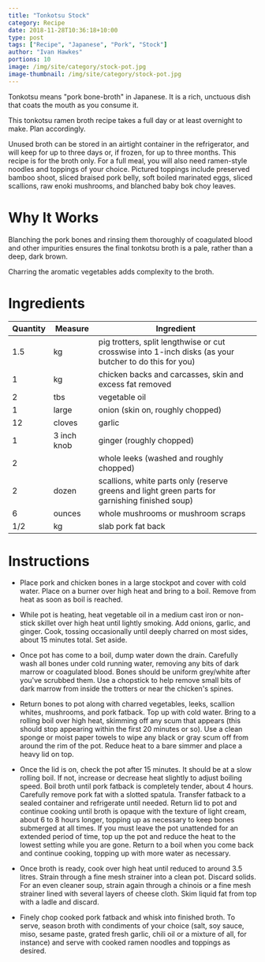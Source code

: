```yaml
---
title: "Tonkotsu Stock"
category: Recipe
date: 2018-11-28T10:36:18+10:00
type: post
tags: ["Recipe", "Japanese", "Pork", "Stock"]
author: "Ivan Hawkes"
portions: 10
image: /img/site/category/stock-pot.jpg
image-thumbnail: /img/site/category/stock-pot.jpg
---
```


Tonkotsu means "pork bone-broth" in Japanese. It is a rich, unctuous dish that coats the mouth as you consume it.

This tonkotsu ramen broth recipe takes a full day or at least overnight to make. Plan accordingly.
<!--more-->

Unused broth can be stored in an airtight container in the refrigerator, and will keep for up to three days or, if frozen, for up to three months. This recipe is for the broth only. For a full meal, you will also need ramen-style noodles and toppings of your choice. Pictured toppings include preserved bamboo shoot, sliced braised pork belly, soft boiled marinated eggs, sliced scallions, raw enoki mushrooms, and blanched baby bok choy leaves.

# Why It Works

Blanching the pork bones and rinsing them thoroughly of coagulated blood and other impurities ensures the final tonkotsu broth is a pale, rather than a deep, dark brown.

Charring the aromatic vegetables adds complexity to the broth.

# Ingredients

Quantity		| Measure 			| Ingredient
----------------|-------------------|-----------
1.5				| kg				| pig trotters, split lengthwise or cut crosswise into 1-inch disks (as your butcher to do this for you)
1				| kg				| chicken backs and carcasses, skin and excess fat removed
2				| tbs				| vegetable oil
1				| large				| onion (skin on, roughly chopped)
12				| cloves			| garlic
1				| 3 inch knob		| ginger (roughly chopped)
2				|					|  whole leeks (washed and roughly chopped)
2				| dozen				| scallions, white parts only (reserve greens and light green parts for garnishing finished soup)
6				| ounces			| whole mushrooms or mushroom scraps
1/2				| kg				| slab pork fat back

# Instructions

* Place pork and chicken bones in a large stockpot and cover with cold water. Place on a burner over high heat and bring to a boil. Remove from heat as soon as boil is reached.

* While pot is heating, heat vegetable oil in a medium cast iron or non-stick skillet over high heat until lightly smoking. Add onions, garlic, and ginger. Cook, tossing occasionally until deeply charred on most sides, about 15 minutes total. Set aside.

* Once pot has come to a boil, dump water down the drain. Carefully wash all bones under cold running water, removing any bits of dark marrow or coagulated blood. Bones should be uniform grey/white after you've scrubbed them. Use a chopstick to help remove small bits of dark marrow from inside the trotters or near the chicken's spines.

* Return bones to pot along with charred vegetables, leeks, scallion whites, mushrooms, and pork fatback. Top up with cold water. Bring to a rolling boil over high heat, skimming off any scum that appears (this should stop appearing within the first 20 minutes or so). Use a clean sponge or moist paper towels to wipe any black or gray scum off from around the rim of the pot. Reduce heat to a bare simmer and place a heavy lid on top.

* Once the lid is on, check the pot after 15 minutes. It should be at a slow rolling boil. If not, increase or decrease heat slightly to adjust boiling speed. Boil broth until pork fatback is completely tender, about 4 hours. Carefully remove pork fat with a slotted spatula. Transfer fatback to a sealed container and refrigerate until needed. Return lid to pot and continue cooking until broth is opaque with the texture of light cream, about 6 to 8 hours longer, topping up as necessary to keep bones submerged at all times. If you must leave the pot unattended for an extended period of time, top up the pot and reduce the heat to the lowest setting while you are gone. Return to a boil when you come back and continue cooking, topping up with more water as necessary.

* Once broth is ready, cook over high heat until reduced to around 3.5 litres. Strain through a fine mesh strainer into a clean pot. Discard solids. For an even cleaner soup, strain again through a chinois or a fine mesh strainer lined with several layers of cheese cloth. Skim liquid fat from top with a ladle and discard.

* Finely chop cooked pork fatback and whisk into finished broth. To serve, season broth with condiments of your choice (salt, soy sauce, miso, sesame paste, grated fresh garlic, chili oil or a mixture of all, for instance) and serve with cooked ramen noodles and toppings as desired.